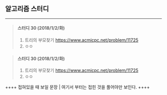 ## 알고리즘 스터디
* * *
> #### 스터디 30 (2018/1/2/화)
>	 1. 트리의 부모찾기
>	 https://www.acmicpc.net/problem/11725
>	 2. ㅇㅇ

> #### 스터디 30 (2018/1/2/화)
>	 1. 트리의 부모찾기
>	 https://www.acmicpc.net/problem/11725
>	 2. ㅇㅇ


++++ 접혀있을 때 보일 문장 | 여기서 부터는 접힌 것을 풀어야만 보인다. ++++
